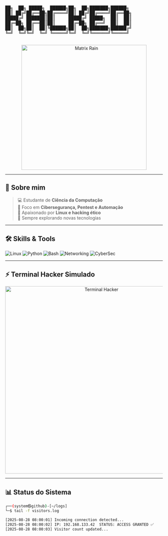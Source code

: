 <!-- Banner ASCII -->
<p align="center">
  <pre>
██╗  ██╗ █████╗  ██████╗██╗  ██╗███████╗██████╗  
██║ ██╔╝██╔══██╗██╔════╝██║ ██╔╝██╔════╝██╔══██╗
█████╔╝ ███████║██║     █████╔╝ █████╗  ██║  ██║
██╔═██╗ ██╔══██║██║     ██╔═██╗ ██╔══╝  ██║  ██║
██║  ██╗██║  ██║╚██████╗██║  ██╗███████╗██████╔╝
╚═╝  ╚═╝╚═╝  ╚═╝ ╚═════╝╚═╝  ╚═╝╚══════╝╚═════╝
  </pre>
</p>

<p align="center">
  <img src="https://i.gifer.com/7c9a.gif" alt="Matrix Rain" width="400"/>
</p>

---

## 👾 Sobre mim

> 💻 Estudante de **Ciência da Computação**  
> 🔐 Foco em **Cibersegurança, Pentest e Automação**  
> 🐧 Apaixonado por **Linux e hacking ético**  
> 🚀 Sempre explorando novas tecnologias  

---

## 🛠️ Skills & Tools

![Linux](https://img.shields.io/badge/Linux-000000?style=for-the-badge&logo=linux&logoColor=white)
![Python](https://img.shields.io/badge/Python-14354C?style=for-the-badge&logo=python&logoColor=yellow)
![Bash](https://img.shields.io/badge/Bash-121011?style=for-the-badge&logo=gnu-bash&logoColor=green)
![Networking](https://img.shields.io/badge/Networking-0a0a0a?style=for-the-badge&logo=cisco&logoColor=00ff00)
![CyberSec](https://img.shields.io/badge/CyberSec-111111?style=for-the-badge&logo=protonvpn&logoColor=00ff00)

---

## ⚡ Terminal Hacker Simulado

<p align="center">
  <img src="https://raw.githubusercontent.com/JoZoEzUd/assets/main/terminal-hack.gif" alt="Terminal Hacker" width="600"/>
</p>

---

## 📊 Status do Sistema

```bash
┌──(system㉿github)-[~/logs]
└─$ tail -f visitors.log

[2025-08-28 08:00:01] Incoming connection detected...
[2025-08-28 08:00:02] IP: 192.168.133.42  STATUS: ACCESS GRANTED ✅
[2025-08-28 08:00:03] Visitor count updated...
